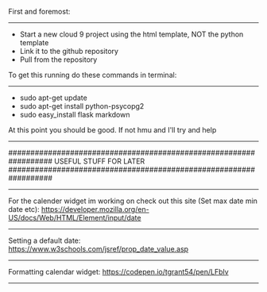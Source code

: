First and foremost:
__________________________________________________
- Start a new cloud 9 project using the html template, NOT the python template
- Link it to the github repository
- Pull from the repository


To get this running do these commands in terminal:
__________________________________________________

- sudo apt-get update
- sudo apt-get install python-psycopg2
- sudo easy_install flask markdown

At this point you should be good. If not hmu and I'll try and help
__________________________________________________________________
##################################################################
USEFUL STUFF FOR LATER
##################################################################
__________________________________________________________________
For the calender widget im working on check out this site (Set max date min date etc):
https://developer.mozilla.org/en-US/docs/Web/HTML/Element/input/date
__________________________________________________________________
Setting a default date:
https://www.w3schools.com/jsref/prop_date_value.asp
__________________________________________________________________
Formatting calendar widget:
https://codepen.io/tgrant54/pen/LFblv
__________________________________________________________________




